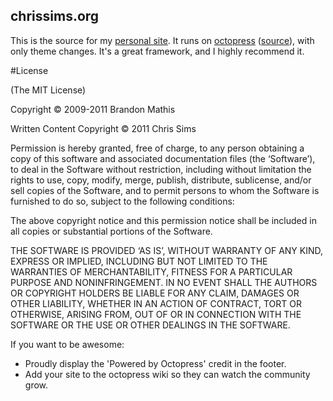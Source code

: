 ## chrissims.org

This is the source for my [personal site][1].  It runs on [octopress][2] ([source][3]), with only theme changes.  It's a great framework, and I highly recommend it.

[1]: http://chrissims.org
[2]: http://octopress.org/
[3]: https://github.com/imathis/octopress

#License

(The MIT License)

Copyright © 2009-2011 Brandon Mathis

Written Content Copyright © 2011 Chris Sims

Permission is hereby granted, free of charge, to any person obtaining a copy of this software and associated documentation files (the ‘Software’), to deal in the Software without restriction, including without limitation the rights to use, copy, modify, merge, publish, distribute, sublicense, and/or sell copies of the Software, and to permit persons to whom the Software is furnished to do so, subject to the following conditions:

The above copyright notice and this permission notice shall be included in all copies or substantial portions of the Software.

THE SOFTWARE IS PROVIDED ‘AS IS’, WITHOUT WARRANTY OF ANY KIND, EXPRESS OR IMPLIED, INCLUDING BUT NOT LIMITED TO THE WARRANTIES OF MERCHANTABILITY, FITNESS FOR A PARTICULAR PURPOSE AND NONINFRINGEMENT. IN NO EVENT SHALL THE AUTHORS OR COPYRIGHT HOLDERS BE LIABLE FOR ANY CLAIM, DAMAGES OR OTHER LIABILITY, WHETHER IN AN ACTION OF CONTRACT, TORT OR OTHERWISE, ARISING FROM, OUT OF OR IN CONNECTION WITH THE SOFTWARE OR THE USE OR OTHER DEALINGS IN THE SOFTWARE.

If you want to be awesome:

- Proudly display the 'Powered by Octopress' credit in the footer.
- Add your site to the octopress wiki so they can watch the community grow.